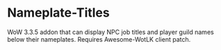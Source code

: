 # Nameplate-Titles
WoW 3.3.5 addon that can display NPC job titles and player guild names below their nameplates. Requires Awesome-WotLK client patch.
